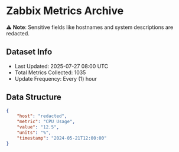 # Zabbix Metrics Archive

⚠️ **Note**: Sensitive fields like hostnames and system descriptions are redacted.

## Dataset Info
- Last Updated: 2025-07-27 08:00 UTC
- Total Metrics Collected: 1035
- Update Frequency: Every (1) hour

## Data Structure
```json
{
    "host": "redacted",
    "metric": "CPU Usage",
    "value": "12.5",
    "units": "%",
    "timestamp": "2024-05-21T12:00:00"
}
```
